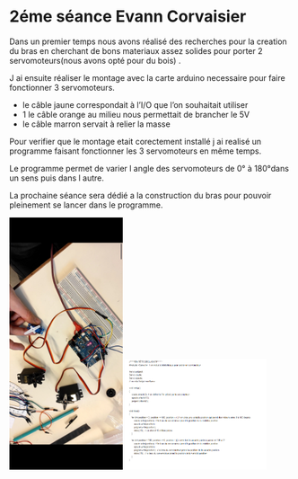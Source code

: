 <h1>2éme séance Evann Corvaisier</h1>
<p>Dans un premier temps nous avons réalisé des recherches pour la creation du bras en cherchant de bons materiaux assez solides pour porter 2 servomoteurs(nous avons opté pour du bois) .</p>
<p>J ai ensuite réaliser le montage avec la carte arduino necessaire pour faire fonctionner 3 servomoteurs.</p>
<ul><li>le câble jaune correspondait à l’I/O que l’on souhaitait utiliser </li> <li>1 le câble orange au milieu nous permettait de brancher le 5V  </li><li>le câble marron servait à relier la masse </li></ul>
<p>Pour verifier que le montage etait corectement installé j ai realisé un programme faisant fonctionner les 3 servomoteurs en même temps.</p>
<p>Le programme permet de varier l angle des servomoteurs de 0° à 180°dans un sens puis dans l autre.</p>
<p>La prochaine séance sera dédié a la construction du bras pour pouvoir pleinement se lancer dans le programme.</p>
<img class="fit-picture"
     src="../Image/Montage 3 servomoteur .jpg"
     alt="Montage "
     width=40% height=10%>
<img class="fit-picture"
     src="../Image/programme 1.PNG"
     alt="programme "
     width=50% height=10%>

